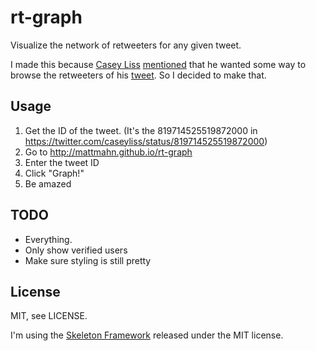 # rt-graph

Visualize the network of retweeters for any given tweet.

I made this because [Casey Liss][casey] [mentioned][blog] that he wanted some
way to browse the retweeters of his [tweet][]. So I decided to make that.


## Usage

1. Get the ID of the tweet. (It's the 819714525519872000 in
   https://twitter.com/caseyliss/status/819714525519872000)
1. Go to http://mattmahn.github.io/rt-graph
1. Enter the tweet ID
1. Click "Graph!"
1. Be amazed


## TODO

- Everything.
- Only show verified users
- Make sure styling is still pretty


## License

MIT, see LICENSE.

I'm using the [Skeleton Framework][skeleton] released under the MIT license.


[casey]: https://github.com/cliss
[blog]: https://www.caseyliss.com/2017/1/14/that-escalated-quickly
[skeleton]: https://skeleton-framework.github.io
[tweet]: https://twitter.com/caseyliss/status/819714525519872000
